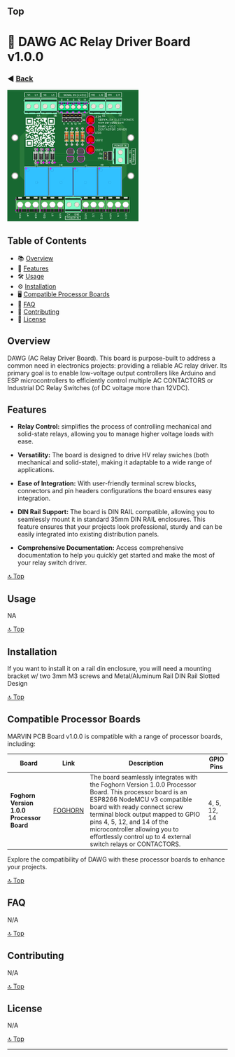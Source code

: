 ## Top
# 🎉 DAWG AC Relay Driver Board v1.0.0
### ◀️ [Back](/)
<img src="3dv1.png" alt="PCB Back" width="300">

<!--📷-->

## Table of Contents

- 📚 [Overview](#overview)
- 🎯 [Features](#features)
- 🛠️ [Usage](#usage)
- ⚙️ [Installation](#installation)
- 🖥️ [Compatible Processor Boards](#compatible-processor-boards)
- 🤝 [FAQ](#faq)
- 🤝 [Contributing](#contributing)
- 📝 [License](#license)


## Overview

DAWG (AC Relay Driver Board). This board is purpose-built to address a common need in electronics projects: providing a reliable AC relay driver. Its primary goal is to enable low-voltage output controllers like Arduino and ESP microcontrollers to efficiently control multiple AC CONTACTORS or Industrial DC Relay Switches (of DC voltage more than 12VDC).

## Features

- **Relay Control:** simplifies the process of controlling mechanical and solid-state relays, allowing you to manage higher voltage loads with ease.

- **Versatility:** The board is designed to drive HV relay swiches (both mechanical and solid-state), making it adaptable to a wide range of applications.

- **Ease of Integration:** With user-friendly terminal screw blocks, connectors and pin headers configurations the board ensures easy integration.

- **DIN Rail Support:** The board is DIN RAIL compatible, allowing you to seamlessly mount it in standard 35mm DIN RAIL enclosures. This feature ensures that your projects look professional, sturdy and can be easily integrated into existing distribution panels.
- **Comprehensive Documentation:** Access comprehensive documentation to help you quickly get started and make the most of your relay switch driver.

[🔝 Top](#top)

## Usage

NA

[🔝 Top](#top)

## Installation

If you want to install it on a rail din enclosure, you will need a mounting bracket w/ two 3mm M3 screws and Metal/Aluminum Rail DIN Rail Slotted Design
  
[🔝 Top](#top)

## Compatible Processor Boards

MARVIN PCB Board v1.0.0 is compatible with a range of processor boards, including:

| Board                                  |  Link                                                                                             | Description              | GPIO Pins
|----------------------------------------|---------------------------------------------------------------------------------------------------------|---------------------------|---------------------------|
| **Foghorn Version 1.0.0 Processor Board** | [FOGHORN](https://github.com/seryalda/foghorn) | The board seamlessly integrates with the Foghorn Version 1.0.0 Processor Board. This processor board is an ESP8266 NodeMCU v3 compatible board with ready connect screw terminal block output mapped to GPIO pins 4, 5, 12, and 14 of the microcontroller allowing you to effortlessly control up to 4 external switch relays or CONTACTORS. | 4, 5, 12, 14              |

Explore the compatibility of DAWG with these processor boards to enhance your projects.

[🔝 Top](#top)

## FAQ

N/A

[🔝 Top](#top)

## Contributing

N/A

[🔝 Top](#top)

## License

N/A

[🔝 Top](#top)

---
